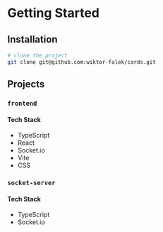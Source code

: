 # Getting Started

## Installation

```bash
# clone the project
git clone git@github.com:wiktor-falek/cards.git
```

## Projects

### `frontend`

#### Tech Stack

- TypeScript
- React
- Socket.io
- Vite
- CSS

### `socket-server`

#### Tech Stack

- TypeScript
- Socket.io
